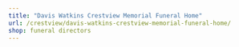 ```yaml
---
title: "Davis Watkins Crestview Memorial Funeral Home"
url: /crestview/davis-watkins-crestview-memorial-funeral-home/
shop: funeral directors
---
```

